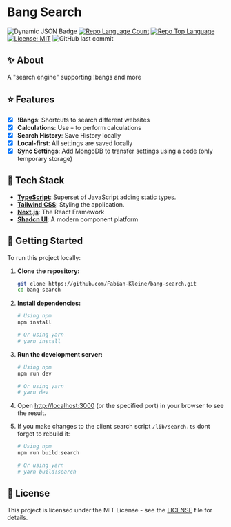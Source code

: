 # Bang Search

![Dynamic JSON Badge](https://img.shields.io/badge/dynamic/json?url=https%3A%2F%2Fraw.githubusercontent.com%2FFabian-Kleine%2Fbang-search%2Frefs%2Fheads%2Fmain%2Fpackage.json&query=dependencies.next&logo=next.js&logoColor=next.js&label=Next.js)
[![Repo Language Count](https://img.shields.io/github/languages/count/Fabian-Kleine/bang-search)](https://github.com/Fabian-Kleine/bang-search)
[![Repo Top Language](https://img.shields.io/github/languages/top/Fabian-Kleine/bang-search)](https://github.com/Fabian-Kleine/bang-search)
[![License: MIT](https://img.shields.io/badge/License-MIT-yellow.svg)](https://opensource.org/licenses/MIT)
![GitHub last commit](https://img.shields.io/github/last-commit/Fabian-Kleine/bang-search)

## ✨ About

A "search engine" supporting !bangs and more

## ⭐ Features

- [x] **!Bangs**: Shortcuts to search different websites
- [x] **Calculations**: Use `=` to perform calculations
- [x] **Search History**: Save History locally
- [x] **Local-first**: All settings are saved locally
- [x] **Sync Settings**: Add MongoDB to transfer settings using a code (only temporary storage)

## 🚀 Tech Stack

*   **[TypeScript](https://www.typescriptlang.org/)**: Superset of JavaScript adding static types.
*   **[Tailwind CSS](https:tailwindcss.com)**: Styling the application.
*   **[Next.js](https://nextjs.org)**: The React Framework
*   **[Shadcn UI](https://ui.shadcn.com)**: A modern component platform

## 🏁 Getting Started

To run this project locally:

1.  **Clone the repository:**
    ```bash
    git clone https://github.com/Fabian-Kleine/bang-search.git
    cd bang-search
    ```

2.  **Install dependencies:**
    ```bash
    # Using npm
    npm install

    # Or using yarn
    # yarn install
    ```

3.  **Run the development server:**
    ```bash
    # Using npm
    npm run dev

    # Or using yarn
    # yarn dev
    ```

4.  Open [http://localhost:3000](http://localhost:3000) (or the specified port) in your browser to see the result.

5. If you make changes to the client search script `/lib/search.ts` dont forget to rebuild it:
    ```bash
    # Using npm
    npm run build:search

    # Or using yarn
    # yarn build:search
    ```

## 📄 License

This project is licensed under the MIT License - see the [LICENSE](LICENSE) file for details.